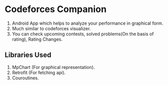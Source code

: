 <h1> Codeforces Companion </h1>

1. Android App which helps to analyze your performance in graphical form.
2. Much similar to codeforces visualizer.
3. You can check upcoming contests, solved problems(On the basis of rating), Rating Changes.


<h2> Libraries Used </h2>

1. MpChart (For graphical representation).
2. Retrofit (For fetching api).
3. Couroutines.

